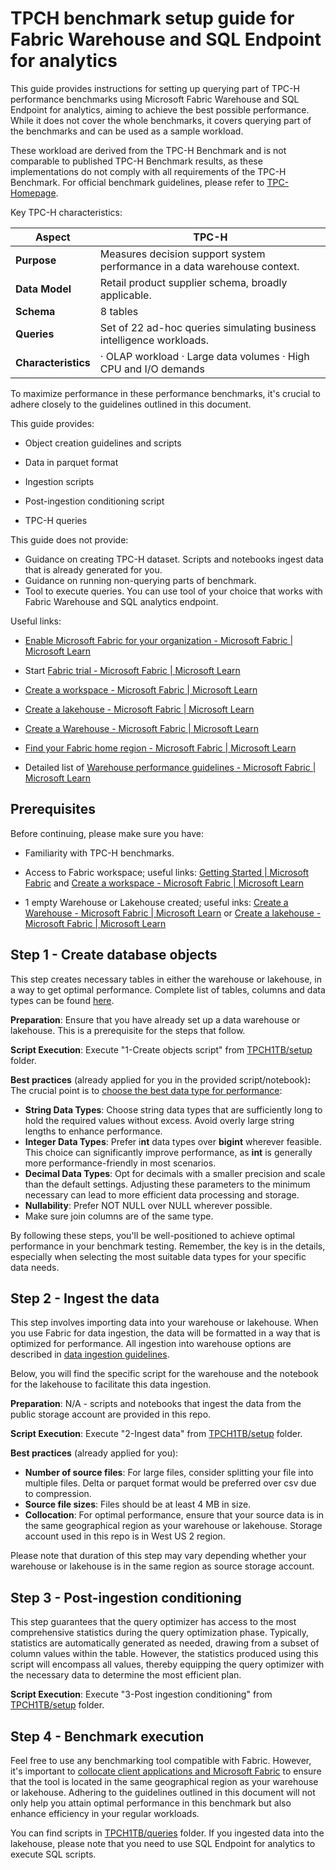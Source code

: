 # TPCH benchmark setup guide for Fabric Warehouse and SQL Endpoint for analytics

This guide provides instructions for setting up querying part of TPC-H performance benchmarks using Microsoft Fabric Warehouse and SQL Endpoint for analytics, aiming to achieve the best possible performance. While it does not cover the whole benchmarks, it covers querying part of the benchmarks and can be used as a sample workload. 

These workload are derived from the TPC-H Benchmark and is not comparable to published TPC-H Benchmark results, as these implementations do not comply with all requirements of the TPC-H Benchmark. For official benchmark guidelines, please refer to [TPC-Homepage](https://www.tpc.org/).

Key TPC-H characteristics:

| **Aspect**          | **TPC-H**                                                    |
| ------------------- | ------------------------------------------------------------ |
| **Purpose**         | Measures  decision support system performance in a data warehouse context. |
| **Data Model**      | Retail  product supplier schema, broadly applicable.         |
| **Schema**          | 8  tables                                                    |
| **Queries**         | Set of  22 ad-hoc queries simulating business intelligence workloads. |
| **Characteristics** | ·      OLAP workload  ·      Large data volumes  ·      High CPU and I/O demands |

To maximize performance in these performance benchmarks, it's crucial to adhere closely to the guidelines outlined in this document.



This guide provides:

- Object creation guidelines and scripts

- Data in parquet format

- Ingestion scripts

- Post-ingestion conditioning script

- TPC-H queries



This guide does not provide:

- Guidance on creating TPC-H dataset. Scripts and notebooks ingest data that is already generated for you.
- Guidance on running non-querying parts of benchmark.
- Tool to execute queries. You can use tool of your choice that works with Fabric Warehouse and SQL analytics endpoint.



Useful links:

- [Enable Microsoft Fabric for your organization - Microsoft Fabric | Microsoft Learn](https://learn.microsoft.com/en-us/fabric/admin/fabric-switch)
- Start [Fabric trial - Microsoft Fabric | Microsoft Learn](https://learn.microsoft.com/en-us/fabric/get-started/fabric-trial)

- [Create a workspace - Microsoft Fabric | Microsoft Learn](https://learn.microsoft.com/en-us/fabric/get-started/create-workspaces)

- [Create a lakehouse - Microsoft Fabric | Microsoft Learn](https://learn.microsoft.com/en-us/fabric/data-engineering/create-lakehouse)

- [Create a Warehouse - Microsoft Fabric | Microsoft Learn](https://learn.microsoft.com/en-us/fabric/data-warehouse/create-warehouse)

- [Find your Fabric home region - Microsoft Fabric | Microsoft Learn](https://learn.microsoft.com/en-us/fabric/admin/find-fabric-home-region)

- Detailed list of [Warehouse performance guidelines - Microsoft Fabric | Microsoft Learn](https://learn.microsoft.com/en-us/fabric/data-warehouse/guidelines-warehouse-performance)




## Prerequisites

Before continuing, please make sure you have:

- Familiarity with TPC-H benchmarks.

- Access to Fabric workspace; useful links: [Getting Started | Microsoft Fabric](https://www.microsoft.com/en-us/microsoft-fabric/getting-started) and [Create a workspace - Microsoft Fabric | Microsoft Learn](https://learn.microsoft.com/en-us/fabric/get-started/create-workspaces)

- 1 empty Warehouse or Lakehouse created; useful inks: [Create a Warehouse - Microsoft Fabric | Microsoft Learn](https://learn.microsoft.com/en-us/fabric/data-warehouse/create-warehouse) or [Create a lakehouse - Microsoft Fabric | Microsoft Learn](https://learn.microsoft.com/en-us/fabric/data-engineering/create-lakehouse)



## Step 1 - Create database objects

This step creates necessary tables in either the warehouse or lakehouse, in a way to get optimal performance. Complete list of tables, columns and data types can be found [here](./data-types.md).

**Preparation**: Ensure that you have already set up a data warehouse or lakehouse. This is a prerequisite for the steps that follow.

**Script Execution**: Execute "1-Create objects script" from [TPCH1TB/setup](./tpch1tb/setup) folder.

**Best practices** (already applied for you in the provided script/notebook)**:** The crucial point is to [choose the best data type for performance](https://learn.microsoft.com/en-us/fabric/data-warehouse/guidelines-warehouse-performance#choose-the-best-data-type-for-performance):

- **String Data Types**: Choose string data types that are sufficiently long to hold the required values without excess. Avoid overly large string lengths to enhance performance. 
- **Integer Data Types**: Prefer i**nt** data types over **bigint** wherever feasible. This choice can significantly improve performance, as **int** is generally more performance-friendly in most scenarios. 
- **Decimal Data Types**: Opt for decimals with a smaller precision and scale than the default settings. Adjusting these parameters to the minimum necessary can lead to more efficient data processing and storage. 
- **Nullability**: Prefer NOT NULL over NULL wherever possible.
- Make sure join columns are of the same type.

By following these steps, you'll be well-positioned to achieve optimal performance in your benchmark testing. Remember, the key is in the details, especially when selecting the most suitable data types for your specific data needs.



## Step 2 - Ingest the data

This step involves importing data into your warehouse or lakehouse. When you use Fabric for data ingestion, the data will be formatted in a way that is optimized for performance. All ingestion into warehouse options are described in [data ingestion guidelines](https://learn.microsoft.com/en-us/fabric/data-warehouse/guidelines-warehouse-performance#data-ingestion-guidelines).

Below, you will find the specific script for the warehouse and the notebook for the lakehouse to facilitate this data ingestion.

**Preparation**: N/A - scripts and notebooks that ingest the data from the public storage account are provided in this repo.

**Script Execution**: Execute "2-Ingest data" from [TPCH1TB/setup](./tpch1tb/setup) folder. 

**Best practices** (already applied for you):

- **Number of source files**: For large files, consider splitting your file into multiple files. Delta or parquet format would be preferred over csv due to compression.
- **Source file sizes**: Files should be at least 4 MB in size.
- **Collocation**: For optimal performance, ensure that your source data is in the same geographical region as your warehouse or lakehouse. Storage account used in this repo is in West US 2 region.

Please note that duration of this step may vary depending whether your warehouse or lakehouse is in the same region as source storage account. 



## Step 3 - Post-ingestion conditioning

This step guarantees that the query optimizer has access to the most comprehensive statistics during the query optimization phase. Typically, statistics are automatically generated as needed, drawing from a subset of column values within the table. However, the statistics produced using this script will encompass all values, thereby equipping the query optimizer with the necessary data to determine the most efficient plan.

**Script Execution**: Execute "3-Post ingestion conditioning" from [TPCH1TB/setup](./tpch1tb/setup) folder. 



## Step 4 - Benchmark execution

Feel free to use any benchmarking tool compatible with Fabric. However, it's important to [collocate client applications and Microsoft Fabric](https://learn.microsoft.com/en-us/fabric/data-warehouse/guidelines-warehouse-performance#collocate-client-applications-and-microsoft-fabric) to ensure that the tool is located in the same geographical region as your warehouse or lakehouse. Adhering to the guidelines outlined in this document will not only help you attain optimal performance in this benchmark but also enhance efficiency in your regular workloads.

You can find scripts in [TPCH1TB/queries](./tpch1tb/queries) folder. If you ingested data into the lakehouse, please note that you need to use SQL Endpoint for analytics to execute SQL scripts.